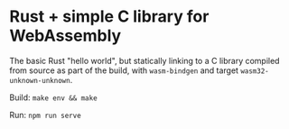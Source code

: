 # Rust + simple C library for WebAssembly

The basic Rust "hello world", but statically linking to a C library compiled from source as part of the build, with `wasm-bindgen` and target `wasm32-unknown-unknown`.

Build: `make env && make`

Run: `npm run serve`
